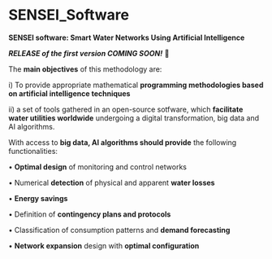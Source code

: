 # SENSEI_Software
**SENSEI software: Smart Water Networks Using Artificial Intelligence**

***RELEASE of the first version COMING SOON!*** 🚀

The **main objectives** of this methodology are:

 i) To provide appropriate mathematical **programming methodologies based on artificial intelligence techniques** 
 
ii) a set of tools gathered in an open-source sotfware, which **facilitate water utilities worldwide** undergoing a digital transformation, big data and AI algorithms. 

With access to **big data, AI algorithms should provide** the following functionalities:

• **Optimal design** of monitoring and control networks

• Numerical **detection** of physical and apparent **water losses**

• **Energy savings**

• Definition of **contingency plans and protocols**

• Classification of consumption patterns and **demand forecasting**

• **Network expansion** design with **optimal configuration**
